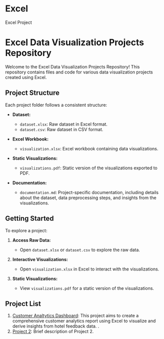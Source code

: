 # Excel
Excel Project
# Excel Data Visualization Projects Repository

Welcome to the Excel Data Visualization Projects Repository! This repository contains files and code for various data visualization projects created using Excel.

## Project Structure

Each project folder follows a consistent structure:

- **Dataset:**
  - `dataset.xlsx`: Raw dataset in Excel format.
  - `dataset.csv`: Raw dataset in CSV format.

- **Excel Workbook:**
  - `visualization.xlsx`: Excel workbook containing data visualizations.

- **Static Visualizations:**
  - `visualizations.pdf`: Static version of the visualizations exported to PDF.

- **Documentation:**
  - `documentation.md`: Project-specific documentation, including details about the dataset, data preprocessing steps, and insights from the visualizations.

## Getting Started

To explore a project:

1. **Access Raw Data:**
   - Open `dataset.xlsx` or `dataset.csv` to explore the raw data.

2. **Interactive Visualizations:**
   - Open `visualization.xlsx` in Excel to interact with the visualizations.

3. **Static Visualizations:**
   - View `visualizations.pdf` for a static version of the visualizations.

## Project List

1. [Customer Analtytics Dashboard](https://github.com/Oyeniran20/Excel-/tree/main/Customer%20FeedBack%20Dashboard): This project aims to create a comprehensive customer analytics report using Excel to visualize and derive insights from hotel feedback data. .
2. [Project 2](./Project2): Brief description of Project 2.


